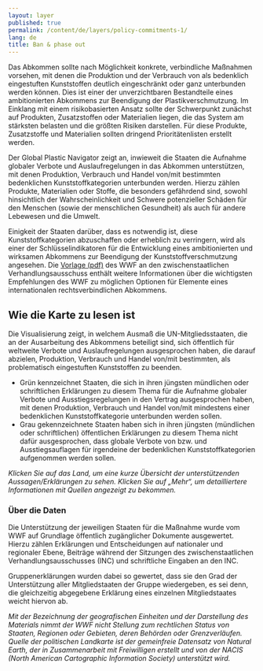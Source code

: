 ```yaml
---
layout: layer
published: true
permalink: /content/de/layers/policy-commitments-1/
lang: de
title: Ban & phase out
---
```


Das Abkommen sollte nach Möglichkeit konkrete, verbindliche Maßnahmen vorsehen, mit denen die Produktion und der Verbrauch von als bedenklich eingestuften Kunststoffen deutlich eingeschränkt oder ganz unterbunden werden können. Dies ist einer der unverzichtbaren Bestandteile eines ambitionierten Abkommens zur Beendigung der Plastikverschmutzung. Im Einklang mit einem risikobasierten Ansatz sollte der Schwerpunkt zunächst auf Produkten, Zusatzstoffen oder Materialien liegen, die das System am stärksten belasten und die größten Risiken darstellen.  Für diese Produkte, Zusatzstoffe und Materialien sollten dringend Prioritätenlisten erstellt werden.

Der Global Plastic Navigator zeigt an, inwieweit die Staaten die Aufnahme globaler Verbote und Auslaufregelungen in das Abkommen unterstützen, mit denen Produktion, Verbrauch und Handel von/mit bestimmten bedenklichen Kunststoffkategorien unterbunden werden. Hierzu zählen Produkte, Materialien oder Stoffe, die besonders gefährdend sind, sowohl hinsichtlich der Wahrscheinlichkeit und Schwere potenzieller Schäden für den Menschen (sowie der menschlichen Gesundheit) als auch für andere Lebewesen und die Umwelt.

Einigkeit der Staaten darüber, dass es notwendig ist, diese Kunststoffkategorien abzuschaffen oder erheblich zu verringern, wird als einer der Schlüsselindikatoren für die Entwicklung eines ambitionierten und wirksamen Abkommens zur Beendigung der Kunststoffverschmutzung angesehen.  Die [Vorlage (pdf)](https://apps1.unep.org/resolutions/uploads/230106_wwfs_submission_on_potential_options_for_elements_towards_an_international_legally_binding_instrument_0.pdf) des WWF an den zwischenstaatlichen Verhandlungsausschuss enthält weitere Informationen über die wichtigsten Empfehlungen des WWF zu  möglichen Optionen für Elemente eines internationalen rechtsverbindlichen Abkommens.


## Wie die Karte zu lesen ist

Die Visualisierung zeigt, in welchem Ausmaß die UN-Mitgliedsstaaten, die an der Ausarbeitung des Abkommens beteiligt sind, sich öffentlich für weltweite Verbote und Auslaufregelungen ausgesprochen haben, die darauf abzielen, Produktion, Verbrauch und Handel von/mit bestimmten, als problematisch eingestuften Kunststoffen zu beenden.

* Grün kennzeichnet Staaten, die sich in ihren jüngsten mündlichen oder schriftlichen Erklärungen zu diesem Thema für die Aufnahme globaler Verbote und Ausstiegsregelungen in den Vertrag ausgesprochen haben, mit denen Produktion, Verbrauch und Handel von/mit mindestens einer bedenklichen Kunststoffkategorie unterbunden werden sollen.
* Grau gekennzeichnete Staaten haben sich in ihren jüngsten (mündlichen oder schriftlichen) öffentlichen Erklärungen zu diesem Thema nicht dafür ausgesprochen, dass globale Verbote von bzw. und Ausstiegsauflagen für irgendeine der bedenklichen Kunststoffkategorien aufgenommen werden sollen.

_Klicken Sie auf das Land, um eine kurze Übersicht der unterstützenden Aussagen/Erklärungen zu sehen. Klicken Sie auf „Mehr“, um detailliertere Informationen mit Quellen angezeigt zu bekommen._

### Über die Daten

Die Unterstützung der jeweiligen Staaten für die Maßnahme wurde vom WWF auf Grundlage öffentlich zugänglicher Dokumente ausgewertet. Hierzu zählen Erklärungen und Entscheidungen auf nationaler und regionaler Ebene, Beiträge während der Sitzungen des zwischenstaatlichen Verhandlungsausschusses (INC) und schriftliche Eingaben an den INC.

Gruppenerklärungen wurden dabei so gewertet, dass sie den Grad der Unterstützung aller Mitgliedstaaten der Gruppe wiedergeben, es sei denn, die gleichzeitig abgegebene Erklärung eines einzelnen Mitgliedstaates weicht hiervon ab.

_Mit der Bezeichnung der geografischen Einheiten und der Darstellung des Materials nimmt der WWF nicht Stellung zum rechtlichen Status von Staaten, Regionen oder Gebieten, deren Behörden oder Grenzverläufen. Quelle der politischen Landkarte ist der gemeinfreie Datensatz von Natural Earth, der in Zusammenarbeit mit Freiwilligen erstellt und von der NACIS (North American Cartographic Information Society) unterstützt wird._
